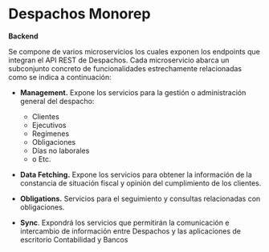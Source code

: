 
# Despachos Monorep

**Backend**

Se compone de varios microservicios los cuales exponen los endpoints que integran
el API REST de Despachos. Cada microservicio abarca un subconjunto concreto de
funcionalidades estrechamente relacionadas como se indica a continuación:

* **Management.** Expone los servicios para la gestión o administración general del despacho:
    * Clientes
    * Ejecutivos 
    * Regímenes
    * Obligaciones
    * Días no laborales
    * o Etc.

* **Data Fetching.** Expone los servicios para obtener la información de la constancia de situación fiscal y opinión del cumplimiento de los clientes.

* **Obligations.** Servicios para el seguimiento y consultas relacionadas con obligaciones.

* **Sync**. Expondrá los servicios que permitirán la comunicación e intercambio de información entre Despachos y las aplicaciones de escritorio Contabilidad y Bancos



